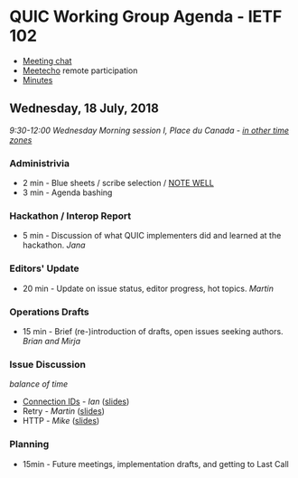 # QUIC Working Group Agenda - IETF 102

* [Meeting chat](xmpp:quic@jabber.ietf.org?join)
* [Meetecho](http://www.meetecho.com/ietf102/quic) remote participation
* [Minutes](http://etherpad.tools.ietf.org:9000/p/notes-ietf-102-quic)



## Wednesday, 18 July, 2018

*9:30-12:00	Wednesday Morning session I, Place du Canada - [in other time zones](https://www.timeanddate.com/worldclock/fixedtime.html?msg=QUIC+WG+Meeting&iso=20180718T0930&p1=165&ah=2&am=30)*

### Administrivia

* 2 min - Blue sheets / scribe selection / [NOTE WELL](https://www.ietf.org/about/note-well.html)
* 3 min - Agenda bashing

### Hackathon / Interop Report

* 5 min - Discussion of what QUIC implementers did and learned at the hackathon. *Jana*

### Editors' Update

* 20 min - Update on issue status, editor progress, hot topics. *Martin*

### Operations Drafts

* 15 min - Brief (re-)introduction of drafts, open issues seeking authors. *Brian and Mirja*

### Issue Discussion

*balance of time*

* [Connection IDs](https://github.com/quicwg/base-drafts/issues/1495) - *Ian* ([slides]())
* Retry - *Martin* ([slides]())
* HTTP - *Mike* ([slides]())

### Planning

* 15min - Future meetings, implementation drafts, and getting to Last Call